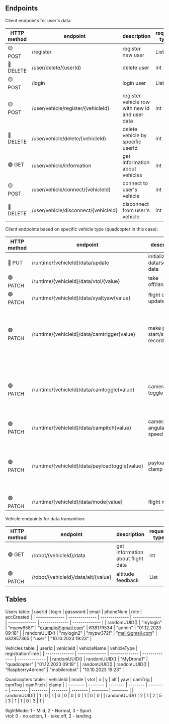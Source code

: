 ## Endpoints

Client endpoints for user's data:

| HTTP method | endpoint | description | request type | response type |
| -------------- | -------------- | -------------- | -------------- | -------------- |
| :yellow_circle: POST | /register | register new user | List<String> | null |
| :red_circle: DELETE | /user/delete/{userId} | delete user | int | null |
| :yellow_circle: POST | /login | login user | List<String> | null |
| :yellow_circle: POST | /user/vehicle/register/{vehicleId} | register vehicle row with new id and user data | int | null |
| :red_circle: DELETE | /user/vehicle/delete/{vehicleId} | delete vehicle by specific userId | int | null |
| :green_circle: GET | /user/vehicle/information | get information about vehicles | int | List |
| :yellow_circle: POST | /user/vehicle/connect/{vehicleId} | connect to user's vehicle | int | null |
| :red_circle: DELETE | /user/vehicle/disconnect/{vehicleId} | disconnect from user's vehicle | int | null |

Client endpoints based on specific vehicle type (quadcopter in this case):

| HTTP method | endpoint | description | request type | response type |
| -------------- | -------------- | -------------- | -------------- | -------------- |
| :large_blue_circle: PUT | /runtime/{vehicleId}/data/update | initialize data/send all data | List<int> | null |
| :purple_circle: PATCH | /runtime/{vehicleId}/data/vtol/{value} | take off/landing | List<int> | null |
| :purple_circle: PATCH | /runtime/{vehicleId}/data/xyaltyaw{value}  | flight data update | List<int> | null |
| :purple_circle: PATCH | /runtime/{vehicleId}/data/camtrigger{value}  | make photo, start/stop recording | List<Object> | null |
| :purple_circle: PATCH | /runtime/{vehicleId}/data/camtoggle{value}  | camera/video toggle | List<Object> | null |
| :purple_circle: PATCH | /runtime/{vehicleId}/data/campitch{value}  | camera pitch angular speed | List<int> | null |
| :purple_circle: PATCH | /runtime/{vehicleId}/data/payloadtoggle{value}  | payload clamp on/off | List<Object> | null |
| :purple_circle: PATCH | /runtime/{vehicleId}/data/mode{value}  | flight mode | List<int> | null |

Vehicle endpoints for data transmition:

| HTTP method | endpoint | description | request type | response type |
| -------------- | -------------- | -------------- | -------------- | -------------- |
| :green_circle: GET | /robot/{vehicleId}/data | get information about flight data | int | List |
| :purple_circle: PATCH | /robot/{vehicleId}/data/alt/{value} | altitude feedback | List<int> | null |

## Tables

Users table:
| userId | login | password | email | phoneNum | role | accCreated |
| -------------- | -------------- | -------------- | -------------- | -------------- | -------------- | -------------- |
| randomUUID()  | "mylogin" | "mypw658!" | "example@gmail.com" | 638179534 | "admin" | "01.12.2023 09:18" |
| randomUUID()  | "mylogin2" | "mypw372!" | "mail@gmail.com" | 632857365 | "user" | "10.10.2023 19:23" |

Vehicles table:
| userId | vehicleId | vehicleName | vehicleType | registrationTime |
| -------------- | -------------- | -------------- | -------------- | -------------- |
| randomUUID()  | randomUUID() | "MyDrone1" | "quadcopter" | "01.12.2023 09:18" |
| randomUUID()  | randomUUID() | "Raspberry4drone" | "mobilerobot" | "10.10.2023 19:23" |

Quadcopters table:
| vehicleId | mode | vtol | x | y | alt | yaw | camTrig | camTog | camPitch | clamp |
| -------- | -------- | -------- | -------- | -------- | -------- | -------- | -------- | -------- | -------- | -------- |
| randomUUID() | 1 | 0 | 1 | 0 | 0 | 0 | 0 | 1 | 0 | 0 |
| randomUUID() | 2 | 1 | 2 | 5 | 3 | 1 | 1 | 0 | 3 | 1 |

flightMode: 1 - Mild, 2 - Normal, 3 - Sport.   
vtol: 0 - no action, 1 - take off, 2 - landing.
